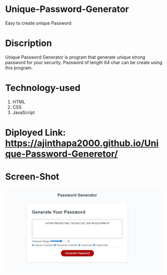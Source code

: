 # Unique-Password-Generator
Easy to create unique Password

# Discription

Unique Password Generator is program that generate unique strong password for your security. Password of length 64 char can be create using this program.

# Technology-used

1) HTML
3) CSS
5) JavaScript

# Diployed Link: https://ajinthapa2000.github.io/Unique-Password-Generetor/

# Screen-Shot
![](image/screenshot.JPG)



